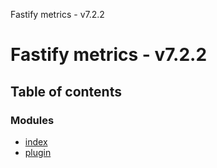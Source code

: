 Fastify metrics - v7.2.2

# Fastify metrics - v7.2.2

## Table of contents

### Modules

- [index](modules/index.md)
- [plugin](modules/plugin.md)
